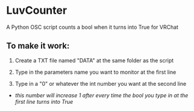 # LuvCounter
A Python OSC script counts a bool when it turns into True for VRChat

## To make it work:

1. Create a TXT file named "DATA" at the same folder as the script
  
2. Type in the parameters name you want to monitor at the first line
  
3. Type in a "0" or whatever the int number you want at the second line

- *this number will increase 1 after every time the bool you type in at the first line turns into True*
